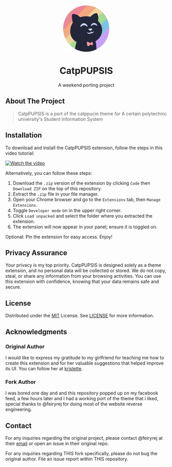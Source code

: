 <a id="readme-top"></a>

<!-- PROJECT LOGO -->
<br />
<div align="center">
  <a href="https://github.com/feiryrej/PUPink">
    <img src="icons/icon144.png" alt="Logo" width="144" height="144">
  </a>

  <h1 align="center">CatpPUPSIS</h1>
  A weekend porting project
</div>

<!-- ABOUT THE PROJECT -->

## About The Project
> CatpPUPSIS is a port of the catppucin theme for A certain polytechnic university's Student Information System 

## Installation

To download and install the CatpPUPSIS extension, follow the steps in this video tutorial:

[![Watch the video](https://img.youtube.com/vi/vRuT3vQide8/0.jpg)](https://youtu.be/vRuT3vQide8?si=_QbUSr6CSXfrAafX)

Alternatively, you can follow these steps:

1. Download the `.zip` version of the extension by clicking `Code` then `Download ZIP` on the top of this repository.
2. Extract the `.zip` file in your file manager.
3. Open your Chrome browser and go to the `Extensions` tab, then `Manage Extensions`.
4. Toggle `Developer mode` on in the upper right corner.
5. Click `Load unpacked` and select the folder where you extracted the extension.
6. The extension will now appear in your panel; ensure it is toggled on.

Optional: Pin the extension for easy access. Enjoy!

## Privacy Assurance

Your privacy is my top priority. CatpPUPSIS is designed solely as a theme extension, and no personal data will be collected or stored. We do not copy, steal, or share any information from your browsing activities. You can use this extension with confidence, knowing that your data remains safe and secure.

## License

Distributed under the [MIT](https://choosealicense.com/licenses/mit/) License. See [LICENSE](LICENSE) for more information.

## Acknowledgments
### Original Author
I would like to express my gratitude to my girlfriend for teaching me how to create this extension and for her valuable suggestions that helped improve its UI. You can follow her at [krislette](https://github.com/krislette).

### Fork Author
I was bored one day and and this repository popped up on my facebook feed, a few hours later and I had a working port of the theme that i liked, special thanks to @feiryrej for doing
most of the website reverse engineering. 

## Contact

For any inquiries regarding the original project, please contact @feiryrej at their [email](rejinimikasi06@gmail.com) or open an issue in their original repo.

For any inquiries regarding THIS fork specifically, please do not bug the original author. File an issue report within THIS repository. 
